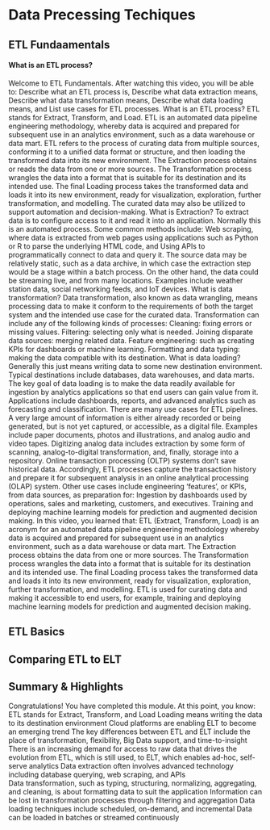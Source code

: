 # Data Precessing Techiques

ETL Fundaamentals
---
#### What is an ETL process? 

Welcome to ETL Fundamentals. After watching this video, you will be able to: Describe what an ETL process is, Describe what data extraction means, Describe what data transformation means, Describe what data loading means, and List use cases for ETL processes. What is an ETL process? ETL stands for Extract, Transform, and Load. ETL is an automated data pipeline engineering
methodology, whereby data is acquired and prepared for subsequent use in an analytics environment,
such as a data warehouse or data mart. ETL refers to the process of curating data from
multiple sources, conforming it to a unified data format or structure, and then loading the
transformed data into its new environment. The Extraction process obtains or reads
the data from one or more sources. The Transformation process wrangles the data into a format that is suitable for its
destination and its intended use. The final Loading process takes the transformed
data and loads it into its new environment, ready for visualization, exploration,
further transformation, and modelling. The curated data may also be utilized to
support automation and decision-making. What is Extraction? To extract data is to configure access
to it and read it into an application. Normally this is an automated process. Some common methods include: Web scraping, where data is extracted from web pages using applications such as Python
or R to parse the underlying HTML code, and Using APIs to programmatically
connect to data and query it. The source data may be relatively
static, such as a data archive, in which case the extraction step would
be a stage within a batch process. On the other hand, the data could be
streaming live, and from many locations. Examples include weather station data,
social networking feeds, and IoT devices. What is data transformation? Data transformation, also
known as data wrangling, means processing data to make it conform
to the requirements of both the target system and the intended
use case for the curated data. Transformation can include any of
the following kinds of processes: Cleaning: fixing errors or missing values. Filtering: selecting only what is needed. Joining disparate data
sources: merging related data. Feature engineering: such as creating
KPIs for dashboards or machine learning. Formatting and data typing: making the
data compatible with its destination. What is data loading? Generally this just means writing data
to some new destination environment. Typical destinations include databases,
data warehouses, and data marts. The key goal of data loading is to make
the data readily available for ingestion by analytics applications so that
end users can gain value from it. Applications include dashboards, reports, and advanced analytics such as
forecasting and classification. There are many use cases for ETL pipelines. A very large amount of information is
either already recorded or being generated, but is not yet captured, or
accessible, as a digital file. Examples include paper documents, photos and
illustrations, and analog audio and video tapes. Digitizing analog data includes
extraction by some form of scanning, analog-to-digital transformation, and,
finally, storage into a repository. Online transaction processing (OLTP)
systems don’t save historical data. Accordingly, ETL processes capture
the transaction history and prepare it for subsequent analysis in an online
analytical processing (OLAP) system. Other use cases include engineering ‘features’,
or KPIs, from data sources, as preparation for: Ingestion by dashboards used by operations,
sales and marketing, customers, and executives. Training and deploying machine learning models
for prediction and augmented decision making. In this video, you learned that: ETL (Extract, Transform, Load) is an acronym for
an automated data pipeline engineering methodology whereby data is acquired and prepared for
subsequent use in an analytics environment, such as a data warehouse or data mart. The Extraction process obtains
the data from one or more sources. The Transformation process wrangles the data into a format that is suitable for its
destination and its intended use. The final Loading process takes the transformed
data and loads it into its new environment, ready for visualization, exploration,
further transformation, and modelling. ETL is used for curating data and making
it accessible to end users, for example, training and deploying machine learning models
for prediction and augmented decision making.



ETL Basics
---

Comparing ETL to ELT
---

Summary & Highlights
---
Congratulations! You have completed this module. At this point, you know:  
ETL stands for Extract, Transform, and Load 
Loading means writing the data to its destination environment 
Cloud platforms are enabling ELT to become an emerging trend 
The key differences between ETL and ELT include the place of transformation, flexibility, Big Data support, and time-to-insight 
There is an increasing demand for access to raw data that drives the evolution from ETL, which is still used, to ELT, which enables ad-hoc, self-serve analytics 
Data extraction often involves advanced technology including database querying, web scraping, and APIs  
Data transformation, such as typing, structuring, normalizing, aggregating, and cleaning, is about formatting data to suit the application 
Information can be lost in transformation processes through filtering and aggregation 
Data loading techniques include scheduled, on-demand, and incremental 
Data can be loaded in batches or streamed continuously 
